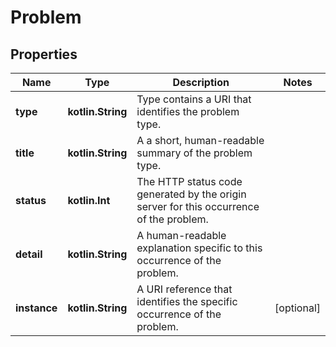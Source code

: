 
# Problem

## Properties
| Name | Type | Description | Notes |
| ------------ | ------------- | ------------- | ------------- |
| **type** | **kotlin.String** | Type contains a URI that identifies the problem type. |  |
| **title** | **kotlin.String** | A a short, human-readable summary of the problem type. |  |
| **status** | **kotlin.Int** | The HTTP status code generated by the origin server for this occurrence of the problem. |  |
| **detail** | **kotlin.String** | A human-readable explanation specific to this occurrence of the problem. |  |
| **instance** | **kotlin.String** | A URI reference that identifies the specific occurrence of the problem. |  [optional] |




